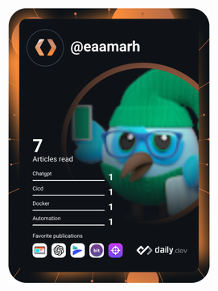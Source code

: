 <a href="https://app.daily.dev/DailyDevTips"><img src="https://github.com/Mr-Ashitey/Mr-Ashitey/blob/main/devcard.svg" width="400" alt="Chris Bongers's Dev Card"/></a>
